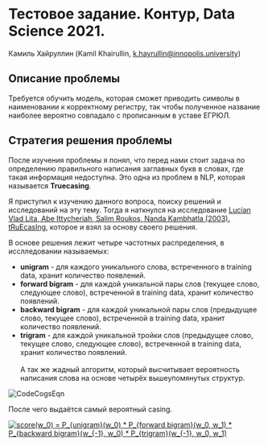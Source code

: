 # Тестовое задание. Контур, Data Science 2021.
Камиль Хайруллин (Kamil Khairullin, k.hayrullin@innopolis.university)

## Описание проблемы

Требуется обучить модель, которая сможет приводить символы в наименовании к корректному регистру, так чтобы полученное название наиболее вероятно совпадало с прописанным в уставе ЕГРЮЛ.

## Стратегия решения проблемы

После изучения проблемы я понял, что перед нами стоит задача по определению правильного написания заглавных букв в словах, где такая информация недоступна. Это одна из проблем в NLP, которая называется **Truecasing**. 

Я приступил к изучению данного вопроса, поиску решений и исследований на эту тему. Тогда я наткнулся на исследование [Lucian Vlad Lita, Abe Ittycheriah, Salim Roukos, Nanda Kambhatla (2003). tRuEcasIng](https://www.cs.cmu.edu/~llita/papers/lita.truecasing-acl2003.pdf), которое и взял за основу своего решения. 

В основе решения лежит четыре частотных распределения, в исслледовании называемых:
- **unigram** - для каждого уникального слова, встреченного в training data, хранит количество появлений.
- **forward bigram** - для каждой уникальной пары слов (текущее слово, следующее слово), встреченной в training data, хранит количество появлений.
- **backward bigram** - для каждой уникальной пары слов (предыдущее слово, текущее слово), встреченной в training data, хранит количество появлений.
- **trigram** - для каждой уникальной тройки слов (предыдущее слово, текущее слово, следующее слово), встреченной в training data, хранит количество появлений. \
\
А так же жадный алгоритм, который высчитывает вероятность написания слова на основе четырёх вышеупомянутых структур.

![CodeCogsEqn](https://user-images.githubusercontent.com/54369751/116720543-ff8cfe80-a9e4-11eb-9a05-e8115d5392a8.png)

После чего выдаётся самый вероятный casing. 

<a href="https://www.codecogs.com/eqnedit.php?latex=score(w_0)&space;=&space;P_{unigram}(w_0)&space;*&space;P_{forward&space;bigram}(w_0,&space;w_1)&space;*&space;P_{backward&space;bigram}(w_{-1},&space;w_0)&space;*&space;P_{trigram}(w_{-1},&space;w_0,&space;w_1)" target="_blank"><img src="https://latex.codecogs.com/png.latex?score(w_0)&space;=&space;P_{unigram}(w_0)&space;*&space;P_{forward&space;bigram}(w_0,&space;w_1)&space;*&space;P_{backward&space;bigram}(w_{-1},&space;w_0)&space;*&space;P_{trigram}(w_{-1},&space;w_0,&space;w_1)" title="score(w_0) = P_{unigram}(w_0) * P_{forward bigram}(w_0, w_1) * P_{backward bigram}(w_{-1}, w_0) * P_{trigram}(w_{-1}, w_0, w_1)" /></a>
